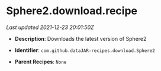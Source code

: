 # Sphere2.download.recipe

_Last updated 2021-12-23 20:01:50Z_

- **Description**: Downloads the latest version of Sphere2

- **Identifier**: `com.github.dataJAR-recipes.download.Sphere2`

- **Parent Recipes**: `None`
